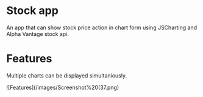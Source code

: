 # Stock app

An app that can show stock price action in chart form using JSCharting and Alpha Vantage stock api.

# Features

Multiple charts can be displayed simultaniously.

![Features](/images/Screenshot%20(37.png)
